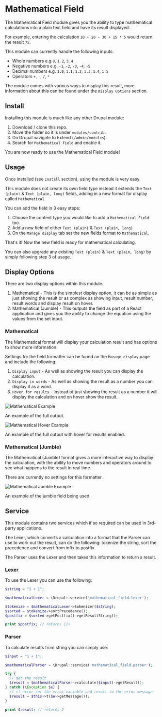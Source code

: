 # Mathematical Field

The Mathematical Field module gives you the ability to type mathematical calculations into a plain text field and have its result displayed.

For example, entering the calculation `10 + 20 - 30 + 15 * 5` would return the result `75`.

This module can currently handle the following inputs:

- Whole numbers e.g `0`, `1`, `2`, `3`, `4`
- Negative numbers e.g. `-1`, `-2`, `-3`, `-4`, `-5`
- Decimal numbers e.g. `1.0`, `1.1`, `1.2`, `1.3`, `1.4`, `1.5`
- Operators `+`, `-`, `/`, `*`

The module comes with various ways to display this result, more information about this can be found under the `Display Options` section.


## Install

Installing this module is much like any other Drupal module:

1. Download / clone this repo.
2. Move the folder so it is under `modules/contrib`.
3. On Drupal navigate to Extend (`/admin/modules`).
4. Search for `Mathematical Field` and enable it.

You are now ready to use the Mathematical Field module!


## Usage

Once installed (see `Install` section), using the module is very easy.

This module does not create its own field type instead it extends the `Text (plain)` & `Text (plain, long)` fields, adding in a new format for display called `Mathematical`.

You can add the field in 3 easy steps:

1. Choose the content type you would like to add a `Mathematical Field` too.
2. Add a new field of either `Text (plain)` & `Text (plain, long)`
3. On the `Manage display` tab set the new fields format to `Mathematical`.

That's it! Now the new field is ready for mathematical calculating.

You can also upgrade any existing `Text (plain)` & `Text (plain, long)` by simply following step 3 of usage.

## Display Options

There are two display options within this module.

1. Mathematical - This is the simplest display option, it can be as simple as just showing the result or as complex as showing input, result number, result words and display result on hover.  
2. Mathematical (Jumble) - This outputs the field as part of a React application and gives you the ability to change the equation using the values from the set input.

### Mathematical

The Mathematical format will display your calculation result and has options to show more information.

Settings for the field formatter can be found on the `Manage display` page and include the following:

1. `Display input` - As well as showing the result you can display the calculation.
2. `Display in words` - As well as showing the result as a number you can display it as a word.
3. `Hover for results` - Instead of just showing the result as a number it will display the calculation and on hover show the result.

![Mathematical Example](https://i.imgur.com/NYlnvOk.png)

An example of the full output.

![Mathematical Hover Example](https://media.giphy.com/media/JROqIgxwwJArHoHnMQ/giphy.gif)

An example of the full output with hover for results enabled.

### Mathematical (Jumble)

The Mathematical (Jumble) format gives a more interactive way to display the calculation, with the ability to move numbers and operators around to see what happens to the result in real time.

There are currently no settings for this formatter.

![Mathematical Jumble Example](https://media.giphy.com/media/TL6epnb9u2QZSWe9mo/giphy.gif)

An example of the jumble field being used.


## Service

This module contains two services which if so required can be used in 3rd-party applications.

The Lexer, which converts a calculation into a format that the Parser can use to work out the result, can do the following: tokenize the string, sort the precedence and convert from infix to postfix.

The Parser uses the Lexer and then takes this information to return a result.


### Lexer

To use the Lexer you can use the following:

```php
$string = "1 + 1";

$mathematicalLexer = \Drupal::service('mathematical_field.lexer');

$tokenize = $mathematicalLexer->tokenizer($string);
$sorted = $tokenize->sortPrecedence();
$postfix = $sorted->getPostfix()->getResultString();

print $postfix; // returns 11+
```

### Parser

To calculate results from string you can simply use:

```php
$input = "1 + 1";

$mathematicalParser = \Drupal::service('mathematical_field.parser');

try {
  // get the result
  $result = $mathematicalParser->calculate($input)->getResult();
} catch (\Exception $e) {
  // if error set the error variable and result to the error message
  $result = $this->t($e->getMessage());
}

print $result; // returns 2
```
